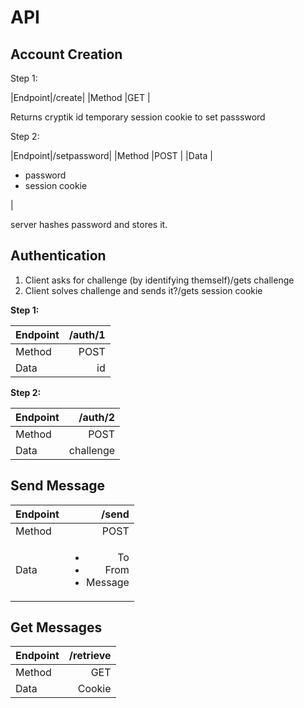 <div class="lecture">

# API

## Account Creation

Step 1:

|Endpoint|/create|
|Method  |GET    |

Returns cryptik id temporary session cookie to set passsword

Step 2:

|Endpoint|/setpassword|
|Method  |POST        |
|Data    |<ul><li>password</li><li>session cookie</li></ul>|

server hashes password and stores it.

## Authentication

1. Client asks for challenge (by identifying themself)/gets challenge
2. Client solves challenge and sends it?/gets session cookie

**Step 1:**

|Endpoint|/auth/1|
|:-------|------:|
|Method  |POST   |
|Data    |id     |

**Step 2:**

|Endpoint|/auth/2  |
|:-------|--------:|
|Method  |POST     |
|Data    |challenge|

## Send Message

|Endpoint|/send|
|:-------|----:|
|Method  |POST |
|Data    |<ul><li>To</li><li>From</li><li>Message</li></ul>|

## Get Messages

|Endpoint|/retrieve|
|:-------|--------:|
|Method  |GET      |
|Data    |Cookie   |

</div> <!-- End Lecture -->

